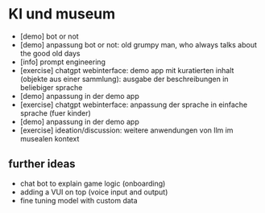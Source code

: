 # KI und museum

* [demo] bot or not 
* [demo] anpassung bot or not: old grumpy man, who always talks about the good old days
* [info] prompt engineering
* [exercise] chatgpt webinterface: demo app mit kuratierten inhalt (objekte aus einer sammlung): ausgabe der beschreibungen in beliebiger sprache
* [demo] anpassung in der demo app
* [exercise] chatgpt webinterface: anpassung der sprache in einfache sprache (fuer kinder)
* [demo] anpassung in der demo app
* [exercise] ideation/discussion: weitere anwendungen von llm im musealen kontext

## further ideas
* chat bot to explain game logic (onboarding)
* adding a VUI on top (voice input and output)
* fine tuning model with custom data